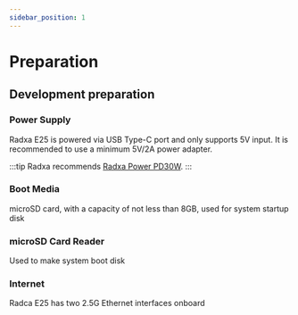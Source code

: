```yaml
---
sidebar_position: 1
---
```


# Preparation

## Development preparation

### Power Supply

Radxa E25 is powered via USB Type-C port and only supports 5V input. It is recommended to use a minimum 5V/2A power adapter.

:::tip
Radxa recommends [Radxa Power PD30W](/rock3/e25/accessories/pd_30w).
:::

### Boot Media

microSD card, with a capacity of not less than 8GB, used for system startup disk

### microSD Card Reader

Used to make system boot disk

### Internet

Radca E25 has two 2.5G Ethernet interfaces onboard
